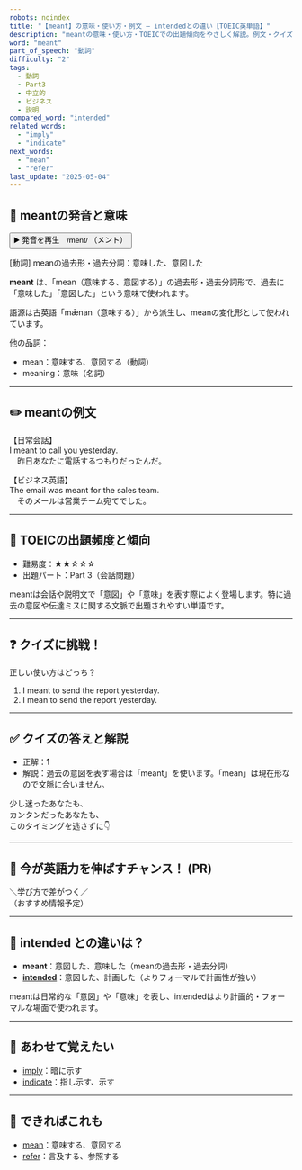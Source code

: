 ```yaml
---
robots: noindex
title: "【meant】の意味・使い方・例文 ― intendedとの違い【TOEIC英単語】"
description: "meantの意味・使い方・TOEICでの出題傾向をやさしく解説。例文・クイズ付きでintendedとの違いもわかりやすく学べます。"
word: "meant"
part_of_speech: "動詞"
difficulty: "2"
tags:
  - 動詞
  - Part3
  - 中立的
  - ビジネス
  - 説明
compared_word: "intended"
related_words:
  - "imply"
  - "indicate"
next_words:
  - "mean"
  - "refer"
last_update: "2025-05-04"
---
```


## 🔰 meantの発音と意味

<button class="play-audio" onclick="playTTS('meant')">
  <span class="play-audio-main">
    ▶️ 発音を再生　/ment/
  </span>
  <span class="play-audio-sub">
    （メント）
  </span>
</button>

[動詞] meanの過去形・過去分詞：意味した、意図した

**meant** は、「mean（意味する、意図する）」の過去形・過去分詞形で、過去に「意味した」「意図した」という意味で使われます。

語源は古英語「mǣnan（意味する）」から派生し、meanの変化形として使われています。

他の品詞：  
- mean：意味する、意図する（動詞）
- meaning：意味（名詞）

---

## ✏️ meantの例文

【日常会話】  
I meant to call you yesterday.  
　昨日あなたに電話するつもりだったんだ。

【ビジネス英語】  
The email was meant for the sales team.  
　そのメールは営業チーム宛てでした。

---

## 🎯 TOEICの出題頻度と傾向

- 難易度：★★☆☆☆
- 出題パート：Part 3（会話問題）

meantは会話や説明文で「意図」や「意味」を表す際によく登場します。特に過去の意図や伝達ミスに関する文脈で出題されやすい単語です。

---

## ❓ クイズに挑戦！

正しい使い方はどっち？

1. I meant to send the report yesterday.  
2. I mean to send the report yesterday.

---

## ✅ クイズの答えと解説

- 正解：**1**
- 解説：過去の意図を表す場合は「meant」を使います。「mean」は現在形なので文脈に合いません。

少し迷ったあなたも、  
カンタンだったあなたも、  
このタイミングを逃さずに👇️

---

## 🚀 今が英語力を伸ばすチャンス！ (PR)

<div class="info-center">
＼学び方で差がつく／<br>  
（おすすめ情報予定）
</div>

---

## 🤔  intended との違いは？

- **meant**：意図した、意味した（meanの過去形・過去分詞）
- **[intended](/word/intended)**：意図した、計画した（よりフォーマルで計画性が強い）

meantは日常的な「意図」や「意味」を表し、intendedはより計画的・フォーマルな場面で使われます。

---

## 🧩 あわせて覚えたい

- [imply](/word/imply)：暗に示す
- [indicate](/word/indicate)：指し示す、示す

---

## 📖 できればこれも

- [mean](/word/mean)：意味する、意図する
- [refer](/word/refer)：言及する、参照する

<!-- cvid: aid09_bid15 -->
